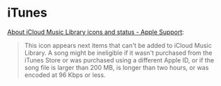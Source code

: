 # iTunes

[About iCloud Music Library icons and status - Apple Support](https://support.apple.com/en-us/HT203564):

> This icon appears next items that can't be added to iCloud Music Library. A song might be ineligible if it wasn't purchased from the iTunes Store or was purchased using a different Apple ID, or if the song file is larger than 200 MB, is longer than two hours, or was encoded at 96 Kbps or less.